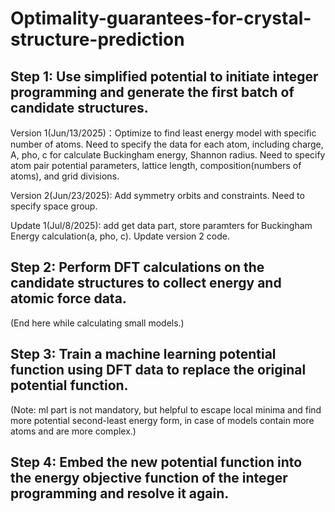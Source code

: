 # Optimality-guarantees-for-crystal-structure-prediction

## Step 1: Use simplified potential to initiate integer programming and generate the first batch of candidate structures. 

Version 1(Jun/13/2025)：Optimize to find least energy model with specific number of atoms. Need to specify the data for each atom, including charge, A, pho, c for calculate Buckingham energy, Shannon radius. Need to specify atom pair potential parameters, lattice length, composition(numbers of atoms), and grid divisions.

Version 2(Jun/23/2025): Add symmetry orbits and constraints. Need to specify space group.

Update 1(Jul/8/2025): add get data part, store paramters for Buckingham Energy calculation(a, pho, c). Update version 2 code.

## Step 2: Perform DFT calculations on the candidate structures to collect energy and atomic force data.


(End here while calculating small models.)
## Step 3: Train a machine learning potential function using DFT data to replace the original potential function. 
(Note: ml part is not mandatory, but helpful to escape local minima and find more potential second-least energy form, in case of models contain more atoms and are more complex.)

## Step 4: Embed the new potential function into the energy objective function of the integer programming and resolve it again.